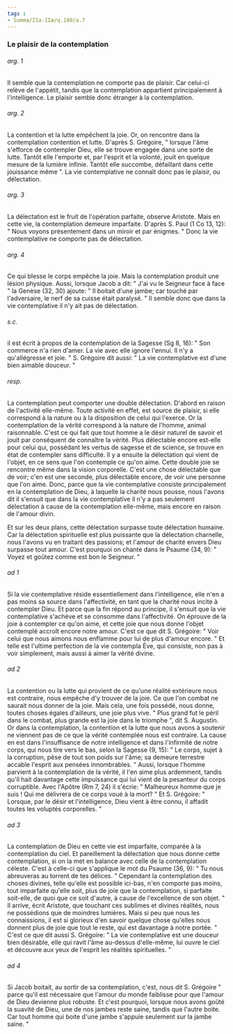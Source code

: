```yaml
---
tags : 
- Summa/IIa-IIæ/q.180/a.7
---
```


### Le plaisir de la contemplation

###### arg. 1
Il semble que la contemplation ne comporte pas de plaisir. Car celui-ci relève de l'appétit, tandis que la contemplation appartient principalement à l'intelligence. Le plaisir semble donc étranger à la contemplation. 

###### arg. 2
La contention et la lutte empêchent la joie. Or, on rencontre dans la contemplation contention et lutte. D'après S. Grégoire, " lorsque l'âme s'efforce de contempler Dieu, elle se trouve engagée dans une sorte de lutte. Tantôt elle l'emporte et, par l'esprit et la volonté, jouit en quelque mesure de la lumière infinie. Tantôt elle succombe, défaillant dans cette jouissance même ". La vie contemplative ne connaît donc pas le plaisir, ou délectation. 

###### arg. 3
La délectation est le fruit de l'opération parfaite, observe Aristote. Mais en cette vie, la contemplation demeure imparfaite. D'après S. Paul (1 Co 13, 12): " Nous voyons présentement dans un miroir et par énigmes. " Donc la vie contemplative ne comporte pas de délectation. 

###### arg. 4
Ce qui blesse le corps empêche la joie. Mais la contemplation produit une lésion physique. Aussi, lorsque Jacob a dit: " J'ai vu le Seigneur face à face " la Genèse (32, 30) ajoute: " Il boitait d'une jambe; car touché par l'adversaire, le nerf de sa cuisse était paralysé. " Il semble donc que dans la vie contemplative il n'y ait pas de délectation. 

###### s.c.
il est écrit à propos de la contemplation de la Sagesse (Sg 8, 16): " Son commerce n'a rien d'amer. La vie avec elle ignore l'ennui. Il n'y a qu'allégresse et joie. " S. Grégoire dit aussi: " La vie contemplative est d'une bien aimable douceur. " 

###### resp.
La contemplation peut comporter une double délectation. D'abord en raison de l'activité elle-même. Toute activité en effet, est source de plaisir, si elle correspond à la nature ou à la disposition de celui qui l'exerce. Or la contemplation de la vérité correspond à la nature de l'homme, animal raisonnable. C'est ce qui fait que tout homme a le désir naturel de savoir et jouit par conséquent de connaître la vérité. Plus délectable encore est-elle pour celui qui, possédant les vertus de sagesse et de science, se trouve en état de contempler sans difficulté. Il y a ensuite la délectation qui vient de l'objet, en ce sens que l'on contemple ce qu'on aime. Cette double joie se rencontre même dans la vision corporelle. C'est une chose délectable que de voir; c'en est une seconde, plus délectable encore, de voir une personne que l'on aime. Donc, parce que la vie contemplative consiste principalement en la contemplation de Dieu, à laquelle la charité nous pousse, nous l'avons dit il s'ensuit que dans la vie contemplative il n'y a pas seulement délectation à cause de la contemplation elle-même, mais encore en raison de l'amour divin. 

Et sur les deux plans, cette délectation surpasse toute délectation humaine. Car la délectation spirituelle est plus puissante que la délectation charnelle, nous l'avons vu en traitant des passions; et l'amour de charité envers Dieu surpasse tout amour. C'est pourquoi on chante dans le Psaume (34, 9): " Voyez et goûtez comme est bon le Seigneur. " 

###### ad 1
Si la vie contemplative réside essentiellement dans l'intelligence, elle n'en a pas moins sa source dans l'affectivité, en tant que la charité nous incite à contempler Dieu. Et parce que la fin répond au principe, il s'ensuit que la vie contemplative s'achève et se consomme dans l'affectivité. On éprouve de la joie à contempler ce qu'on aime, et cette joie que nous donne l'objet contemplé accroît encore notre amour. C'est ce que dit S. Grégoire: " Voir celui que nous aimons nous enflamme pour lui de plus d'amour encore. " Et telle est l'ultime perfection de la vie contempla Ève, qui consiste, non pas à voir simplement, mais aussi à aimer la vérité divine. 

###### ad 2
La contention ou la lutte qui provient de ce qu'une réalité extérieure nous est contraire, nous empêche d'y trouver de la joie. Ce que l'on combat ne saurait nous donner de la joie. Mais cela, une fois possédé, nous donne, toutes choses égales d'ailleurs, une joie plus vive. " Plus grand fut le péril dans le combat, plus grande est la joie dans le triomphe ", dit S. Augustin. Or dans la contemplation, la contention et la lutte que nous avons à soutenir ne viennent pas de ce que la vérité contemplée nous est contraire. La cause en est dans l'insuffisance de notre intelligence et dans l'infirmité de notre corps, qui nous tire vers le bas, selon la Sagesse (9, 15): " Le corps, sujet à la corruption, pèse de tout son poids sur l'âme; sa demeure terrestre accable l'esprit aux pensées innombrables. " Aussi, lorsque l'homme parvient à la contemplation de la vérité, il l'en aime plus ardemment, tandis qu'il hait davantage cette impuissance qui lui vient de la pesanteur du corps corruptible. Avec l'Apôtre (Rm 7, 24) il s'écrie: " Malheureux homme que je suis ! Qui me délivrera de ce corps voué à la mort? " Et S. Grégoire: " Lorsque, par le désir et l'intelligence, Dieu vient à être connu, il affadit toutes les voluptés corporelles. " 

###### ad 3
La contemplation de Dieu en cette vie est imparfaite, comparée à la contemplation du ciel. Et pareillement la délectation que nous donne cette contemplation, si on la met en balance avec celle de la contemplation céleste. C'est à celle-ci que s'applique le mot du Psaume (36, 9): " Tu nous abreuveras au torrent de tes délices. " Cependant la contemplation des choses divines, telle qu'elle est possible ici-bas, n'en comporte pas moins, tout imparfaite qu'elle soit, plus de joie que la contemplation, si parfaite soit-elle, de quoi que ce soit d'autre, à cause de l'excellence de son objet. " Il arrive, écrit Aristote, que touchant ces sublimes et divines réalités, nous ne possédions que de moindres lumières. Mais si peu que nous les connaissions, il est si glorieux d'en savoir quelque chose qu'elles nous donnent plus de joie que tout le reste, qui est davantage à notre portée. " C'est ce que dit aussi S. Grégoire: " La vie contemplative est une douceur bien désirable, elle qui ravit l'âme au-dessus d'elle-même, lui ouvre le ciel et découvre aux yeux de l'esprit les réalités spirituelles. " 

###### ad 4
Si Jacob boitait, au sortir de sa contemplation, c'est, nous dit S. Grégoire " parce qu'il est nécessaire que l'amour du monde faiblisse pour que l'amour de Dieu devienne plus robuste. Et c'est pourquoi, lorsque nous avons goûté la suavité de Dieu, une de nos jambes reste saine, tandis que l'autre boite. Car tout homme qui boite d'une jambe s'appuie seulement sur la jambe saine. " 

